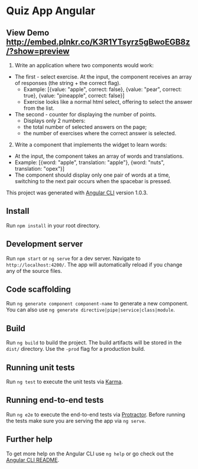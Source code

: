 # Quiz App Angular
## View Demo http://embed.plnkr.co/K3R1YTsyrz5gBwoEGB8z/?show=preview
1. Write an application where two components would work:
  * The first - select exercise. At the input, the component receives an array of responses (the string + the correct flag).
    * Example: [{value: "apple", correct: false}, {value: "pear", correct: true}, {value: "pineapple", correct: false}]
    * Exercise looks like a normal html select, offering to select the answer from the list.
  * The second - counter for displaying the number of points.
    * Displays only 2 numbers:
    * the total number of selected answers on the page;
    * the number of exercises where the correct answer is selected.

2. Write a component that implements the widget to learn words:
  * At the input, the component takes an array of words and translations.
  * Example: [{word: "apple", translation: "apple"}, {word: "nuts", translation: "орех"}]
  * The component should display only one pair of words at a time, switching to the next pair occurs when the spacebar is pressed.

This project was generated with [Angular CLI](https://github.com/angular/angular-cli) version 1.0.3.

## Install
Run `npm install` in your root directory.

## Development server
Run `npm start` or `ng serve` for a dev server. Navigate to `http://localhost:4200/`. The app will automatically reload if you change any of the source files.

## Code scaffolding
Run `ng generate component component-name` to generate a new component. You can also use `ng generate directive|pipe|service|class|module`.

## Build
Run `ng build` to build the project. The build artifacts will be stored in the `dist/` directory. Use the `-prod` flag for a production build.

## Running unit tests
Run `ng test` to execute the unit tests via [Karma](https://karma-runner.github.io).

## Running end-to-end tests
Run `ng e2e` to execute the end-to-end tests via [Protractor](http://www.protractortest.org/).
Before running the tests make sure you are serving the app via `ng serve`.

## Further help
To get more help on the Angular CLI use `ng help` or go check out the [Angular CLI README](https://github.com/angular/angular-cli/blob/master/README.md).
